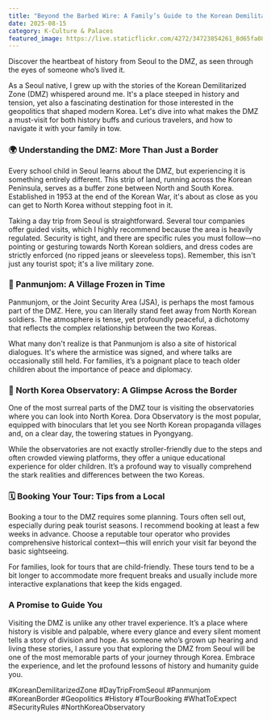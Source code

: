 ```yaml
---
title: "Beyond the Barbed Wire: A Family’s Guide to the Korean Demilitarized Zone"
date: 2025-08-15
category: K-Culture & Palaces
featured_image: https://live.staticflickr.com/4272/34723854261_8d65fa0852.jpg
---
```

Discover the heartbeat of history from Seoul to the DMZ, as seen through the eyes of someone who’s lived it.

As a Seoul native, I grew up with the stories of the Korean Demilitarized Zone (DMZ) whispered around me. It's a place steeped in history and tension, yet also a fascinating destination for those interested in the geopolitics that shaped modern Korea. Let's dive into what makes the DMZ a must-visit for both history buffs and curious travelers, and how to navigate it with your family in tow.

### 🌍 Understanding the DMZ: More Than Just a Border

Every school child in Seoul learns about the DMZ, but experiencing it is something entirely different. This strip of land, running across the Korean Peninsula, serves as a buffer zone between North and South Korea. Established in 1953 at the end of the Korean War, it's about as close as you can get to North Korea without stepping foot in it.

Taking a day trip from Seoul is straightforward. Several tour companies offer guided visits, which I highly recommend because the area is heavily regulated. Security is tight, and there are specific rules you must follow—no pointing or gesturing towards North Korean soldiers, and dress codes are strictly enforced (no ripped jeans or sleeveless tops). Remember, this isn't just any tourist spot; it's a live military zone.

### 📸 Panmunjom: A Village Frozen in Time

Panmunjom, or the Joint Security Area (JSA), is perhaps the most famous part of the DMZ. Here, you can literally stand feet away from North Korean soldiers. The atmosphere is tense, yet profoundly peaceful, a dichotomy that reflects the complex relationship between the two Koreas.

What many don't realize is that Panmunjom is also a site of historical dialogues. It's where the armistice was signed, and where talks are occasionally still held. For families, it’s a poignant place to teach older children about the importance of peace and diplomacy.

### 👀 North Korea Observatory: A Glimpse Across the Border

One of the most surreal parts of the DMZ tour is visiting the observatories where you can look into North Korea. Dora Observatory is the most popular, equipped with binoculars that let you see North Korean propaganda villages and, on a clear day, the towering statues in Pyongyang.

While the observatories are not exactly stroller-friendly due to the steps and often crowded viewing platforms, they offer a unique educational experience for older children. It’s a profound way to visually comprehend the stark realities and differences between the two Koreas.

### 🗓️ Booking Your Tour: Tips from a Local

Booking a tour to the DMZ requires some planning. Tours often sell out, especially during peak tourist seasons. I recommend booking at least a few weeks in advance. Choose a reputable tour operator who provides comprehensive historical context—this will enrich your visit far beyond the basic sightseeing.

For families, look for tours that are child-friendly. These tours tend to be a bit longer to accommodate more frequent breaks and usually include more interactive explanations that keep the kids engaged.

### A Promise to Guide You

Visiting the DMZ is unlike any other travel experience. It’s a place where history is visible and palpable, where every glance and every silent moment tells a story of division and hope. As someone who’s grown up hearing and living these stories, I assure you that exploring the DMZ from Seoul will be one of the most memorable parts of your journey through Korea. Embrace the experience, and let the profound lessons of history and humanity guide you.

\#KoreanDemilitarizedZone #DayTripFromSeoul #Panmunjom #KoreanBorder #Geopolitics #History #TourBooking #WhatToExpect #SecurityRules #NorthKoreaObservatory